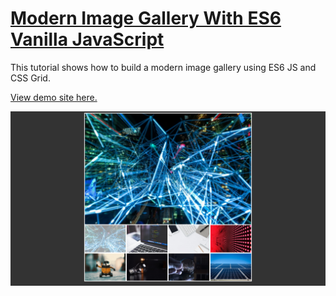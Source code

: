# [Modern Image Gallery With ES6 Vanilla JavaScript](https://www.youtube.com/watch?v=afoxd5b0bJo)

This tutorial shows how to build a modern image gallery using ES6 JS and CSS Grid.

[View demo site here.](https://webdevtuts.github.io/modern_image_gallery_with_es6/)

![Preview](screenshot.jpg)
